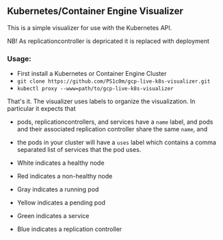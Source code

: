 ## Kubernetes/Container Engine Visualizer

This is a simple visualizer for use with the Kubernetes API.

NB! As replicationcontroller is depricated it is replaced with deployment

### Usage:
   * First install a Kubernetes or Container Engine Cluster
   * ```git clone https://github.com/PS1c0m/gcp-live-k8s-visualizer.git```
   * ```kubectl proxy --www=path/to/gcp-live-k8s-visualizer```

That's it.  The visualizer uses labels to organize the visualization.  In particular it expects that

   * pods, replicationcontrollers, and services have a ```name``` label, and pods and their associated replication controller share the same ```name```, and
   * the pods in your cluster will have a ```uses``` label which contains a comma separated list of services that the pod uses.


   
   * White indicates a healthy node
   * Red indicates a non-healthy node
   * Gray indicates a running pod
   * Yellow indicates a pending pod
   * Green indicates a service
   * Blue indicates a replication controller
